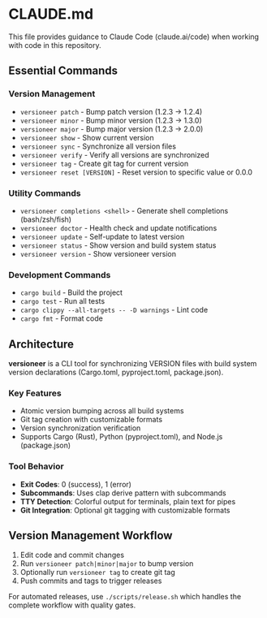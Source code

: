 # CLAUDE.md

This file provides guidance to Claude Code (claude.ai/code) when working with code in this repository.

## Essential Commands

### Version Management
- `versioneer patch` - Bump patch version (1.2.3 → 1.2.4)
- `versioneer minor` - Bump minor version (1.2.3 → 1.3.0)
- `versioneer major` - Bump major version (1.2.3 → 2.0.0)
- `versioneer show` - Show current version
- `versioneer sync` - Synchronize all version files
- `versioneer verify` - Verify all versions are synchronized
- `versioneer tag` - Create git tag for current version
- `versioneer reset [VERSION]` - Reset version to specific value or 0.0.0

### Utility Commands
- `versioneer completions <shell>` - Generate shell completions (bash/zsh/fish)
- `versioneer doctor` - Health check and update notifications
- `versioneer update` - Self-update to latest version
- `versioneer status` - Show version and build system status
- `versioneer version` - Show versioneer version

### Development Commands
- `cargo build` - Build the project
- `cargo test` - Run all tests
- `cargo clippy --all-targets -- -D warnings` - Lint code
- `cargo fmt` - Format code

## Architecture

**versioneer** is a CLI tool for synchronizing VERSION files with build system version declarations (Cargo.toml, pyproject.toml, package.json).

### Key Features
- Atomic version bumping across all build systems
- Git tag creation with customizable formats
- Version synchronization verification
- Supports Cargo (Rust), Python (pyproject.toml), and Node.js (package.json)

### Tool Behavior
- **Exit Codes**: 0 (success), 1 (error)
- **Subcommands**: Uses clap derive pattern with subcommands
- **TTY Detection**: Colorful output for terminals, plain text for pipes
- **Git Integration**: Optional git tagging with customizable formats

## Version Management Workflow

1. Edit code and commit changes
2. Run `versioneer patch|minor|major` to bump version
3. Optionally run `versioneer tag` to create git tag
4. Push commits and tags to trigger releases

For automated releases, use `./scripts/release.sh` which handles the complete workflow with quality gates.
